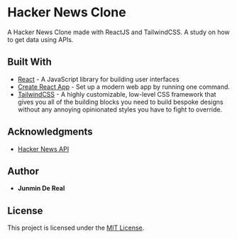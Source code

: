# Hacker News Clone

A Hacker News Clone made with ReactJS and TailwindCSS. A study on how to get data using APIs.

## Built With

- [React](https://reactjs.org/) - A JavaScript library for building user interfaces
- [Create React App](https://create-react-app.dev/) - Set up a modern web app by running one command.
- [TailwindCSS](https://tailwindcss.com/) - A highly customizable, low-level CSS framework that gives you all of the building blocks you need to build bespoke designs without any annoying opinionated styles you have to fight to override.

## Acknowledgments

- [Hacker News API](https://github.com/HackerNews/API)

## Author

- **Junmin De Real**

## License

This project is licensed under the [MIT License](LICENSE).
